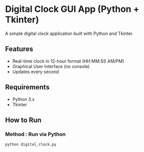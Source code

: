 # Digital Clock GUI App (Python + Tkinter)

A simple digital clock application built with Python and Tkinter.

## Features

- Real-time clock in 12-hour format (HH:MM:SS AM/PM)
- Graphical User Interface (no console)
- Updates every second

## Requirements

- Python 3.x
- Tkinter

## How to Run

### Method : Run via Python
```bash
python digital_clock.py
